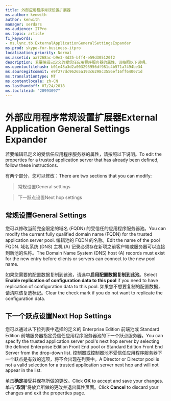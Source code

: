```yaml
---
title: 外部应用程序常规设置扩展器
ms.author: kenwith
author: kenwith
manager: serdars
ms.audience: ITPro
ms.topic: article
f1_keywords:
- ms.lync.tb.ExternalApplicationGeneralSettingsExpander
ms.prod: skype-for-business-itpro
localization_priority: Normal
ms.assetid: aa7268ac-b9e3-4d25-bff4-e59d305120f2
description: 若要编辑已定义的受信任应用程序服务器的属性，请按照以下说明。
ms.openlocfilehash: b01e48a3d2a003295956df981c4b571a7494be34
ms.sourcegitcommit: e9f277dc96265a193c6298c3556ef16ff640071d
ms.translationtype: MT
ms.contentlocale: zh-CN
ms.lasthandoff: 07/24/2018
ms.locfileid: "20993097"
---
```

# <a name="external-application-general-settings-expander"></a><span data-ttu-id="7d151-103">外部应用程序常规设置扩展器</span><span class="sxs-lookup"><span data-stu-id="7d151-103">External Application General Settings Expander</span></span>
 
<span data-ttu-id="7d151-104">若要编辑已定义的受信任应用程序服务器的属性，请按照以下说明。</span><span class="sxs-lookup"><span data-stu-id="7d151-104">To edit the properties for a trusted application server that has already been defined, follow these instructions.</span></span>
  
<span data-ttu-id="7d151-105">有两个部分，您可以修改：</span><span class="sxs-lookup"><span data-stu-id="7d151-105">There are two sections that you can modify:</span></span>
  
> <span data-ttu-id="7d151-106">常规设置</span><span class="sxs-lookup"><span data-stu-id="7d151-106">General settings</span></span>
    
> <span data-ttu-id="7d151-107">下一跃点设置</span><span class="sxs-lookup"><span data-stu-id="7d151-107">Next hop settings</span></span>
    
## <a name="general-settings"></a><span data-ttu-id="7d151-108">常规设置</span><span class="sxs-lookup"><span data-stu-id="7d151-108">General Settings</span></span>

<span data-ttu-id="7d151-109">您可以修改当前完全限定的域名 (FQDN) 的受信任的应用程序服务器池。</span><span class="sxs-lookup"><span data-stu-id="7d151-109">You can modify the current fully qualified domain name (FQDN) for the trusted application server pool.</span></span> <span data-ttu-id="7d151-110">编辑池的 FQDN 的名称。</span><span class="sxs-lookup"><span data-stu-id="7d151-110">Edit the name of the pool FQDN.</span></span> <span data-ttu-id="7d151-111">域名系统 (DNS) 主机 (A) 记录必须存在新项之前客户端或服务器可以连接到新池的名称。</span><span class="sxs-lookup"><span data-stu-id="7d151-111">The Domain Name System (DNS) host (A) records must exist for the new entry before clients or servers can connect to the new pool name.</span></span>
  
<span data-ttu-id="7d151-112">如果您需要的配置数据复制到该池，请选中**启用配置数据复制到此池**。</span><span class="sxs-lookup"><span data-stu-id="7d151-112">Select **Enable replication of configuration data to this pool** if you need to have replication of configuration data to this pool.</span></span> <span data-ttu-id="7d151-113">如果您不想要复制的配置数据，请清除该复选标记。</span><span class="sxs-lookup"><span data-stu-id="7d151-113">Clear the check mark if you do not want to replicate the configuration data.</span></span>
  
## <a name="next-hop-settings"></a><span data-ttu-id="7d151-114">下一个跃点设置</span><span class="sxs-lookup"><span data-stu-id="7d151-114">Next Hop Settings</span></span>

<span data-ttu-id="7d151-115">您可以通过从下拉列表中选择的定义的 Enterprise Edition 前端池或 Standard Edition 前端服务器指定受信任应用程序服务器池的下一个跃点服务器。</span><span class="sxs-lookup"><span data-stu-id="7d151-115">You can specify the trusted application server pool's next hop server by selecting the defined Enterprise Edition Front End pool or Standard Edition Front End Server from the drop-down list.</span></span> <span data-ttu-id="7d151-116">控制器或控制器池不受信任应用程序服务器下一个跃点是有效的选项，将不会出现在列表中。</span><span class="sxs-lookup"><span data-stu-id="7d151-116">A Director or Director pool is not a valid selection for a trusted application server next hop and will not appear in the list.</span></span>
  

<span data-ttu-id="7d151-117">单击**确定**接受并保存所做的更改。</span><span class="sxs-lookup"><span data-stu-id="7d151-117">Click **OK** to accept and save your changes.</span></span> <span data-ttu-id="7d151-118">单击“**取消**”将放弃所做的更改并退出属性页面。</span><span class="sxs-lookup"><span data-stu-id="7d151-118">Click **Cancel** to discard your changes and exit the properties page.</span></span>
  

